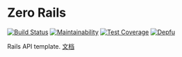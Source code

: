 # Zero Rails

[![Build Status](https://travis-ci.org/zhandao/zero-rails.svg?branch=master)](https://travis-ci.org/zhandao/zero-rails)
[![Maintainability](https://api.codeclimate.com/v1/badges/669751e0a8ae32269600/maintainability)](https://codeclimate.com/github/zhandao/zero-rails/maintainability)
[![Test Coverage](https://api.codeclimate.com/v1/badges/669751e0a8ae32269600/test_coverage)](https://codeclimate.com/github/zhandao/zero-rails/test_coverage)
[![Depfu](https://badges.depfu.com/badges/b375ff680451d2f77e72abef1ce7ed68/count.svg)](https://depfu.com/github/zhandao/zero-rails?project=Bundler)

Rails API template.
[文档](https://github.com/ikkiuchi/docs)
